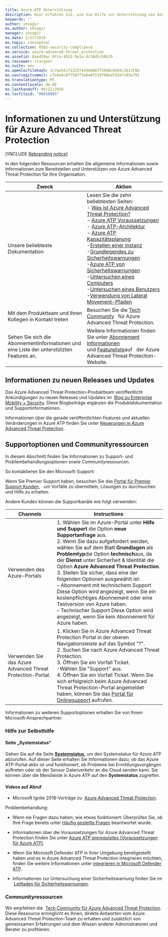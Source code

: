 ```yaml
---
title: Azure ATP Unterstützung
description: Hier erfahren Sie, wie Sie Hilfe zur Unterstützung von Azure ATP erhalten.
keywords: ''
author: shsagir
ms.author: shsagir
manager: shsagir
ms.date: 1/27/2019
ms.topic: conceptual
ms.collection: M365-security-compliance
ms.service: azure-advanced-threat-protection
ms.assetid: 8ae459ac-9fca-4923-9a1a-dc10d5c50b29
ms.reviewer: itargoet
ms.suite: ems
ms.openlocfilehash: 1c7ae55cf1225f434b086ff3998c0104c2b13f8b
ms.sourcegitcommit: c7c0a4c9f7507f3e8e0f219798ed7d347c03e792
ms.translationtype: MT
ms.contentlocale: de-DE
ms.lasthandoff: 09/22/2020
ms.locfileid: "90910005"
---
```

# <a name="azure-advanced-threat-protection-information-and-support"></a>Informationen zu und Unterstützung für Azure Advanced Threat Protection 


[!INCLUDE [Rebranding notice](includes/rebranding.md)]

In den folgenden Ressourcen erhalten Sie allgemeine Informationen sowie Informationen zum Bereitstellen und Unterstützen von Azure Advanced Threat Protection für Ihre Organisation.

|Zweck|Aktion|
|----|----|
|Unsere beliebteste Dokumentation|Lesen Sie die zehn beliebtesten Seiten:<br>- [Was ist Azure Advanced Threat Protection?](what-is.md)<br>- [Azure ATP Voraussetzungen](prerequisites.md)<br>- [Azure ATP-Architektur](architecture.md)<br>- [Azure ATP Kapazitätsplanung](capacity-planning.md)<br>-[Erstellen einer Instanz](install-step1.md)<br>-[Grundlegendes zu Sicherheitswarnungen](understanding-security-alerts.md)<br>-[Azure ATP von Sicherheitswarnungen](suspicious-activity-guide.md)<br>-[Untersuchen eines Computers](investigate-a-computer.md)<br>-[Untersuchen eines Benutzers](investigate-a-user.md)<br>-[Verwendung von Lateral Movement-Pfaden](investigate-lateral-movement-path.md)
|Mit dem Produktteam und Ihren Kollegen in Kontakt treten|Besuchen Sie die [Tech Community](https://techcommunity.microsoft.com/t5/Azure-Advanced-Threat-Protection/bd-p/AzureAdvancedThreatProtection)   für Azure Advanced Threat Protection.|
|Sehen Sie sich die Abonnementinformationen und eine Liste der unterstützten Features an.|Weitere Informationen finden Sie unter [Abonnement Informationen](https://www.microsoft.com/cloud-platform/azure-information-protection-pricing)   und [Featureliste](https://www.microsoft.com/cloud-platform/azure-information-protection-features)auf   der Azure Advanced Threat Protection-Website.|

## <a name="information-about-new-releases-and-updates"></a>Informationen zu neuen Releases und Updates

Das Azure Advanced Threat Protection-Produktteam veröffentlicht Ankündigungen zu neuen Releases und Updates im  [Blog zu Enterprise Mobility + Security](https://cloudblogs.microsoft.com/enterprisemobility/author/microsoft-advanced-threat-analytics-team/).
Diese Blogbeiträge ergänzen die Produktdokumentation und Supportinformationen.

Informationen über die gerade veröffentlichten Features und aktuellen Veränderungen in Azure ATP finden Sie unter [Neuerungen in Azure Advanced Threat Protection](whats-new.md).

## <a name="support-options-and-community-resources"></a>Supportoptionen und Communityressourcen

In diesem Abschnitt finden Sie Informationen zu Support- und Problembehandlungsoptionen sowie Communityressourcen.

So kontaktieren Sie den Microsoft-Support:

Wenn Sie Premier Support haben, besuchen Sie das [Portal für Premier Support Kunden](https://premier.microsoft.com/),   um Vorfälle zu übermitteln, Lösungen zu durchsuchen und Hilfe zu erhalten.

Andere Kunden können die Supportkanäle wie folgt verwenden:

| Channels|Instructions|
|------|-----|
|Verwenden des Azure-Portals|1. Wählen Sie im Azure-Portal unter **Hilfe und Support** die Option **neue Supportanfrage** aus. <br>2. Wenn Sie dazu aufgefordert werden, wählen Sie auf dem Blatt **Grundlagen** als **Problemtyp**die Option **technisch**aus, da der **Dienst** unter Sicherheit & Identität die Option **Azure Advanced Threat Protection**. <br>3. Stellen Sie sicher, dass eine der folgenden Optionen ausgewählt ist:<br>– Abonnement mit technischem Support Diese Option wird angezeigt, wenn Sie ein kostenpflichtiges Abonnement oder eine Testversion von Azure haben.<br>– Technischer Support Diese Option wird angezeigt, wenn Sie kein Abonnement für Azure haben.|
|Verwenden Sie das Azure Advanced Threat Protection-Portal.| 1. Klicken Sie in Azure Advanced Threat Protection Portal in der oberen Navigationsleiste auf das Symbol "?".<br>2. Suchen Sie nach Azure Advanced Threat Protection.<br>3. Öffnen Sie ein Vorfall Ticket.<br>-Wählen Sie "Support" aus.<br>4. Öffnen Sie ein Vorfall Ticket. Wenn Sie sich erfolgreich beim Azure Advanced Threat Protection-Portal angemeldet haben, können Sie das [Portal für Onlinesupport](https://support.microsoft.com/assistedsupportproducts) aufrufen. |

Informationen zu weiteren Supportoptionen erhalten Sie von Ihrem Microsoft-Ansprechpartner.

### <a name="self-help"></a>Hilfe zur Selbsthilfe

#### <a name="system-status-page"></a>Seite „Systemstatus“

Gehen Sie auf die Seite [**Systemstatus**](https://health.atp.azure.com/), um den Systemstatus für Azure ATP abzurufen. Auf dieser Seite erhalten Sie Informationen dazu, ob das Azure ATP-Portal aktiv ist und funktioniert, ob Probleme bei Ermittlungsvorgängen auftreten oder ob der Sensor Datenverkehr an die Cloud senden kann. Sie können über die Menüleiste in Azure ATP auf den **Systemstatus** zugreifen.

#### <a name="on-demand-videos"></a>Videos auf Abruf

- Microsoft Ignite 2018-Vorträge zu  [Azure Advanced Threat Protection](https://myignite.techcommunity.microsoft.com/sessions?t=%257B%2522from%2522%253A%25222018-09-23T08%253A00%253A00-04%253A00%2522%252C%2522to%2522%253A%25222018-09-28T19%253A00%253A00-04%253A00%2522%257D&q=azure%2520advanced%2520threat%2520protection#ignite-html-anchor).

Problembehandlung:

- Wenn sie Fragen dazu haben, wie etwas funktioniert: Überprüfen Sie, ob Ihre Frage bereits unter [Häufig gestellte Fragen](technical-faq.md) beantwortet wurde.

- Informationen über die Voraussetzungen für Azure Advanced Threat Protection finden Sie unter [Azure ATP prerequisites (Voraussetzungen für Azure ATP)](prerequisites.md).

- Wenn Sie Microsoft Defender ATP in Ihrer Umgebung bereitgestellt haben und es in Azure Advanced Threat Protection integrieren möchten, finden Sie weitere Informationen unter [integrieren in Microsoft Defender ATP](integrate-msde.md).

- Informationen zur Untersuchung einer Sicherheitswarnung finden Sie im  [Leitfaden für Sicherheitswarnungen](suspicious-activity-guide.md).

### <a name="community-resources"></a>Communityressourcen

Wir empfehlen die  [Tech Community für Azure Advanced Threat Protection](https://aka.ms/azureatpcommunity). Diese Ressource ermöglicht es Ihnen, direkte Antworten vom Azure Advanced Threat Protection-Team zu erhalten und zusätzlich von gemeinsamen Erfahrungen und dem Wissen anderer Administratoren und Berater zu profitieren.
